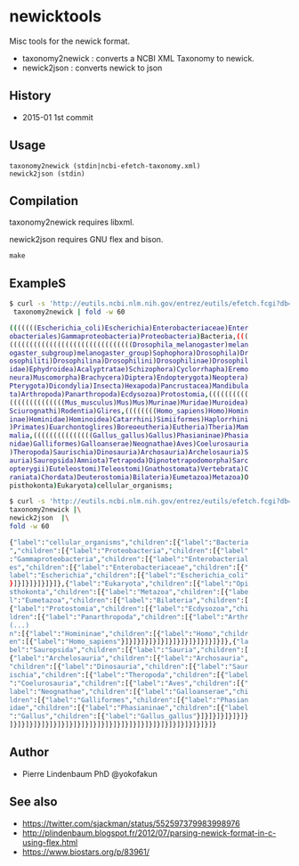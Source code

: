 # newicktools

Misc tools for the newick format.

* taxonomy2newick  : converts a NCBI XML Taxonomy to newick.
* newick2json  : converts newick to json

## History

* 2015-01 1st commit

## Usage

```
taxonomy2newick (stdin|ncbi-efetch-taxonomy.xml)
newick2json (stdin)
```

## Compilation

taxonomy2newick requires libxml.

newick2json  requires GNU flex and bison.

```
make
```

## ExampleS

```bash
$ curl -s 'http://eutils.ncbi.nlm.nih.gov/entrez/eutils/efetch.fcgi?db=taxonomy&retmode=xml&id=9606,10090,9031,7227,562' |\
 taxonomy2newick | fold -w 60

(((((((Escherichia_coli)Escherichia)Enterobacteriaceae)Enter
obacteriales)Gammaproteobacteria)Proteobacteria)Bacteria,(((
(((((((((((((((((((((((((((((((Drosophila_melanogaster)melan
ogaster_subgroup)melanogaster_group)Sophophora)Drosophila)Dr
osophiliti)Drosophilina)Drosophilini)Drosophilinae)Drosophil
idae)Ephydroidea)Acalyptratae)Schizophora)Cyclorrhapha)Eremo
neura)Muscomorpha)Brachycera)Diptera)Endopterygota)Neoptera)
Pterygota)Dicondylia)Insecta)Hexapoda)Pancrustacea)Mandibula
ta)Arthropoda)Panarthropoda)Ecdysozoa)Protostomia,((((((((((
((((((((((((((Mus_musculus)Mus)Mus)Murinae)Muridae)Muroidea)
Sciurognathi)Rodentia)Glires,((((((((Homo_sapiens)Homo)Homin
inae)Hominidae)Hominoidea)Catarrhini)Simiiformes)Haplorrhini
)Primates)Euarchontoglires)Boreoeutheria)Eutheria)Theria)Mam
malia,(((((((((((((((Gallus_gallus)Gallus)Phasianinae)Phasia
nidae)Galliformes)Galloanserae)Neognathae)Aves)Coelurosauria
)Theropoda)Saurischia)Dinosauria)Archosauria)Archelosauria)S
auria)Sauropsida)Amniota)Tetrapoda)Dipnotetrapodomorpha)Sarc
opterygii)Euteleostomi)Teleostomi)Gnathostomata)Vertebrata)C
raniata)Chordata)Deuterostomia)Bilateria)Eumetazoa)Metazoa)O
pisthokonta)Eukaryota)cellular_organisms;
```

```bash
$ curl -s 'http://eutils.ncbi.nlm.nih.gov/entrez/eutils/efetch.fcgi?db=taxonomy&retmode=xml&id=9606,10090,9031,7227,562' |\
taxonomy2newick |\
newick2json  |\
fold -w 60

{"label":"cellular_organisms","children":[{"label":"Bacteria
","children":[{"label":"Proteobacteria","children":[{"label"
:"Gammaproteobacteria","children":[{"label":"Enterobacterial
es","children":[{"label":"Enterobacteriaceae","children":[{"
label":"Escherichia","children":[{"label":"Escherichia_coli"
}]}]}]}]}]}]},{"label":"Eukaryota","children":[{"label":"Opi
sthokonta","children":[{"label":"Metazoa","children":[{"labe
l":"Eumetazoa","children":[{"label":"Bilateria","children":[
{"label":"Protostomia","children":[{"label":"Ecdysozoa","chi
ldren":[{"label":"Panarthropoda","children":[{"label":"Arthr
(...)
n":[{"label":"Homininae","children":[{"label":"Homo","childr
en":[{"label":"Homo_sapiens"}]}]}]}]}]}]}]}]}]}]}]}]}]},{"la
bel":"Sauropsida","children":[{"label":"Sauria","children":[
{"label":"Archelosauria","children":[{"label":"Archosauria",
"children":[{"label":"Dinosauria","children":[{"label":"Saur
ischia","children":[{"label":"Theropoda","children":[{"label
":"Coelurosauria","children":[{"label":"Aves","children":[{"
label":"Neognathae","children":[{"label":"Galloanserae","chi
ldren":[{"label":"Galliformes","children":[{"label":"Phasian
idae","children":[{"label":"Phasianinae","children":[{"label
":"Gallus","children":[{"label":"Gallus_gallus"}]}]}]}]}]}]}
]}]}]}]}]}]}]}]}]}]}]}]}]}]}]}]}]}]}]}]}]}]}]}]}]}]}
```

## Author

* Pierre Lindenbaum PhD @yokofakun

## See also

* https://twitter.com/sjackman/status/552597379983998976
* http://plindenbaum.blogspot.fr/2012/07/parsing-newick-format-in-c-using-flex.html
* https://www.biostars.org/p/83961/

